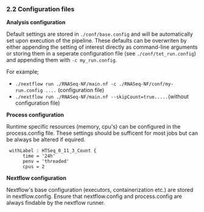 ### 2.2 Configuration files

**Analysis configuration**

Default settings are stored in `./conf/base.config` and will be automatically set upon execution of the pipeline. These defaults can be overwriten by either appending the setting of interest directly as command-line arguments or storing them in a seperate configuration file (see `./conf/tet_run.config`) and appending them with `-c my_run.config`. 

For example;

*  `./nextflow run ./RNASeq-NF/main.nf -c ./RNASeq-NF/conf/my-run.config ....` (configuration file)
*  `./nextflow run ./RNASeq-NF/main.nf --skipCount=true.....`(without configuration file)

**Process configuration**

Runtime specific resources (memory, cpu's) can be configured in the process.config file. These settings should be sufficent for most jobs but can be always be altered if equired.

```
 withLabel : HTSeq_0_11_3_Count {
      time = '24h'
      penv = 'threaded'
      cpus = 2
```
**Nextflow configuration**

Nextflow's base configuration (executors, containerization etc.) are stored in nextflow.config. Ensure that nextflow.config and process.config are always findable by the nextflow runner.


